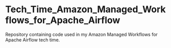 # Tech_Time_Amazon_Managed_Workflows_for_Apache_Airflow
Repository containing code used in my Amazon Managed Workflows for Apache Airflow tech time.
